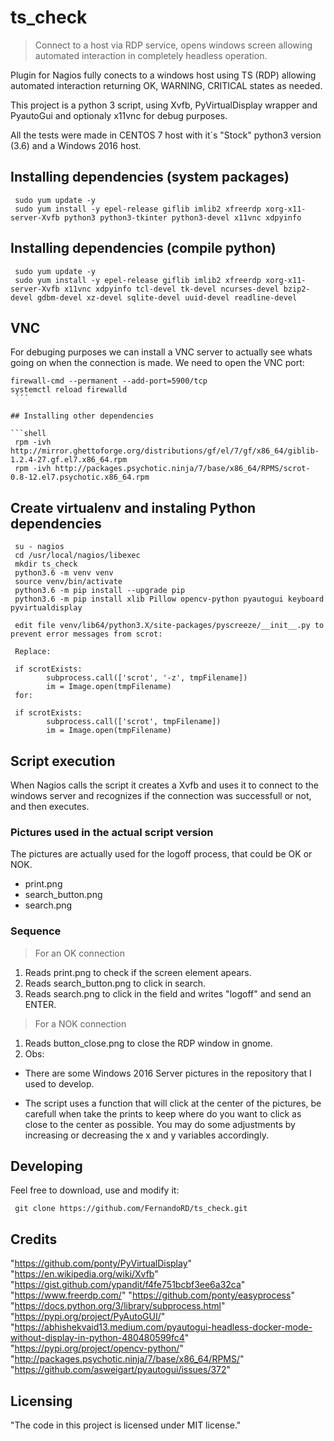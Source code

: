 # ts_check

> Connect to a host via RDP service, opens windows screen allowing automated interaction in completely headless operation.

Plugin for Nagios fully conects to a windows host using TS (RDP) allowing automated interaction returning OK, WARNING, CRITICAL states as needed.

This project is a python 3 script, using Xvfb, PyVirtualDisplay wrapper and PyautoGui and optionaly x11vnc for debug purposes.

All the tests were made in CENTOS 7 host with it´s "Stock" python3 version (3.6) and a Windows 2016 host.

## Installing dependencies (system packages)

```shell
 sudo yum update -y
 sudo yum install -y epel-release giflib imlib2 xfreerdp xorg-x11-server-Xvfb python3 python3-tkinter python3-devel x11vnc xdpyinfo
```

## Installing dependencies (compile python)

```shell
 sudo yum update -y
 sudo yum install -y epel-release giflib imlib2 xfreerdp xorg-x11-server-Xvfb x11vnc xdpyinfo tcl-devel tk-devel ncurses-devel bzip2-devel gdbm-devel xz-devel sqlite-devel uuid-devel readline-devel
```

## VNC

For debuging purposes we can install a VNC server to actually see whats going on when the connection is made. We need to open the VNC port:

```shell
firewall-cmd --permanent --add-port=5900/tcp
systemctl reload firewalld
 ´´´

## Installing other dependencies

```shell
 rpm -ivh http://mirror.ghettoforge.org/distributions/gf/el/7/gf/x86_64/giblib-1.2.4-27.gf.el7.x86_64.rpm
 rpm -ivh http://packages.psychotic.ninja/7/base/x86_64/RPMS/scrot-0.8-12.el7.psychotic.x86_64.rpm
 ```

## Create virtualenv and instaling Python dependencies

```shell
 su - nagios
 cd /usr/local/nagios/libexec
 mkdir ts_check
 python3.6 -m venv venv
 source venv/bin/activate
 python3.6 -m pip install --upgrade pip
 python3.6 -m pip install xlib Pillow opencv-python pyautogui keyboard pyvirtualdisplay

 edit file venv/lib64/python3.X/site-packages/pyscreeze/__init__.py to prevent error messages from scrot:

 Replace:

 if scrotExists:
        subprocess.call(['scrot', '-z', tmpFilename])
        im = Image.open(tmpFilename)
 for:

 if scrotExists:
        subprocess.call(['scrot', tmpFilename])
        im = Image.open(tmpFilename)

```

## Script execution

When Nagios calls the script it creates a Xvfb and uses it to connect to the windows server and recognizes if the connection was successfull or not, and then executes.

### Pictures used in the actual script version

The pictures are actually used for the logoff process, that could be OK or NOK.

* print.png
* search_button.png
* search.png

### Sequence

> For an OK connection

1) Reads print.png to check if the screen element apears.
2) Reads search_button.png to click in search.
3) Reads search.png to click in the field and writes "logoff" and send an ENTER.

> For a NOK connection

1) Reads button_close.png to close the RDP window in gnome.
2) Obs:

* There are some Windows 2016 Server pictures in the repository that I used to develop.

* The script uses a function that will click at the center of the pictures, be carefull when take the prints to keep where do you want to click as close to the center as possible. You may do some adjustments by increasing or decreasing the x and y variables accordingly.

## Developing

Feel free to download, use and modify it:

```shell
 git clone https://github.com/FernandoRD/ts_check.git
```

## Credits

"https://github.com/ponty/PyVirtualDisplay"
"https://en.wikipedia.org/wiki/Xvfb"
"https://gist.github.com/ypandit/f4fe751bcbf3ee6a32ca"
"https://www.freerdp.com/"
"https://github.com/ponty/easyprocess"
"https://docs.python.org/3/library/subprocess.html"
"https://pypi.org/project/PyAutoGUI/"
"https://abhishekvaid13.medium.com/pyautogui-headless-docker-mode-without-display-in-python-480480599fc4"
"https://pypi.org/project/opencv-python/"
"http://packages.psychotic.ninja/7/base/x86_64/RPMS/"
"https://github.com/asweigart/pyautogui/issues/372"

## Licensing

"The code in this project is licensed under MIT license."
